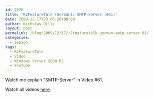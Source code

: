 ```yaml
---
id: 2978
title: 'R2FeatureTalk (German): SMTP-Server (#61)'
date: 2009-12-17T23:06:26+00:00
author: Nicholas Dille
layout: post
permalink: /blog/2009/12/17/r2featuretalk-german-smtp-server-61/
categories:
  - sepago
tags:
  - R2FeatureTalk
  - Video
  - Windows Server 2008 R2
  - YouTube
---
```

Watch me explain "SMTP-Server" in Video #61.

Watch all videos [here](https://www.youtube.com/user/R2FeatureTalk).
